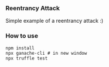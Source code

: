 ### Reentrancy Attack

Simple example of a reentrancy attack :)

### How to use

```
npm install
npx ganache-cli # in new window
npx truffle test
```

